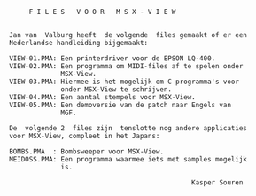                F I L E S   V O O R   M S X - V I E W


          Jan van  Valburg heeft  de volgende  files gemaakt of er een
          Nederlandse handleiding bijgemaakt:

          VIEW-01.PMA: Een printerdriver voor de EPSON LQ-400.
          VIEW-02.PMA: Een programma om MIDI-files af te spelen onder
                       MSX-View.
          VIEW-03.PMA: Hiermee is het mogelijk om C programma's voor
                       onder MSX-View te schrijven.
          VIEW-04.PMA: Een aantal stempels voor MSX-View.
          VIEW-05.PMA: Een demoversie van de patch naar Engels van
                       MGF.

          De  volgende 2  files zijn  tenslotte nog andere applicaties
          voor MSX-View, compleet in het Japans:

          BOMBS.PMA  : Bombsweeper voor MSX-View.
          MEIDOSS.PMA: Een programma waarmee iets met samples mogelijk
                       is.

                                                        Kasper Souren
